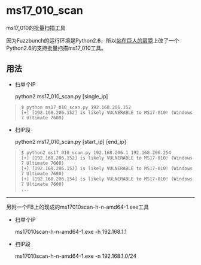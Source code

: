 # ms17_010_scan
ms17_010的批量扫描工具

因为Fuzzbunch的运行环境是Python2.6，所以[站在巨人的肩膀][1]上改了一个Python2.6的支持批量扫描ms17_010工具。

## 用法 ##


 - 扫单个IP

    python2 ms17_010_scan.py [single_ip]



>     $ python ms17_010_scan.py 192.168.206.152
>     [+] [192.168.206.152] is likely VULNERABLE to MS17-010! (Windows 7 Ultimate 7600)


 - 扫IP段



    python2 ms17_010_scan.py [start_ip] [end_ip]



>     $ python2 ms17_010_scan.py 192.168.206.1 192.168.206.254
>     [+] [192.168.206.152] is likely VULNERABLE to MS17-010! (Windows 7 Ultimate 7600)
>     [+] [192.168.206.153] is likely VULNERABLE to MS17-010! (Windows 7 Ultimate 7600)
>     [+] [192.168.206.154] is likely VULNERABLE to MS17-010! (Windows 7 Ultimate 7600)
>     ...


----------


另附一个FB上的现成的ms17010scan-h-n-amd64-1.exe工具

 - 扫单个IP

    ms17010scan-h-n-amd64-1.exe -h 192.168.1.1

 - 扫IP段

    ms17010scan-h-n-amd64-1.exe -n 192.168.1.0/24


  [1]: https://github.com/nixawk/labs/blob/master/MS17_010/smb_exploit.py
